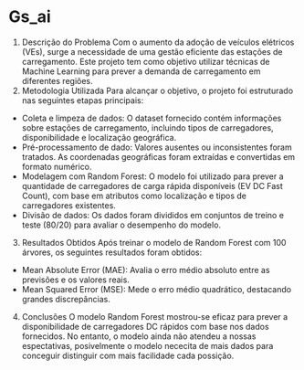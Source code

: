 # Gs_ai
1. Descrição do Problema
Com o aumento da adoção de veículos elétricos (VEs), surge a necessidade de uma gestão eficiente das estações de carregamento.
Este projeto tem como objetivo utilizar técnicas de Machine Learning para prever a demanda de carregamento em diferentes regiões.
2. Metodologia Utilizada
Para alcançar o objetivo, o projeto foi estruturado nas seguintes etapas principais:
- Coleta e limpeza de dados: O dataset fornecido contém informações sobre estações de carregamento, incluindo tipos de carregadores, disponibilidade e localização geográfica.
- Pré-processamento de dado: Valores ausentes ou inconsistentes foram tratados. As coordenadas geográficas foram extraídas e convertidas em formato numérico.
- Modelagem com Random Forest: O modelo foi utilizado para prever a quantidade de carregadores de carga rápida disponíveis (EV DC Fast Count), com base em atributos como localização e tipos de carregadores existentes.
- Divisão de dados: Os dados foram divididos em conjuntos de treino e teste (80/20) para avaliar o desempenho do modelo.
3. Resultados Obtidos
Após treinar o modelo de Random Forest com 100 árvores, os seguintes resultados foram obtidos:
- Mean Absolute Error (MAE): Avalia o erro médio absoluto entre as previsões e os valores reais.
- Mean Squared Error (MSE): Mede o erro médio quadrático, destacando grandes discrepâncias.
4. Conclusões
O modelo Random Forest mostrou-se eficaz para prever a disponibilidade de carregadores DC rápidos com base nos dados fornecidos.
No entanto, o modelo ainda não atendeu a nossas espectativas, posivelmente o modelo nececita de mais dados para conceguir distinguir com mais facilidade cada possição.
